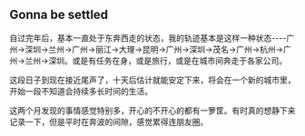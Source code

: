 ## Gonna be settled

自过完年后，基本一直处于东奔西走的状态，我的轨迹基本是这样一种状态----广州->深圳->兰州->广州->丽江->大理->昆明->广州->深圳->茂名->广州->杭州->广州->兰州->深圳。或是有任务在身，或是旅行，或是在城市间奔走于各家公司。

这段日子到现在接近尾声了，十天后估计就能安定下来，将会在一个新的城市里，开始一段不知道会持续多长时间的生活。

这两个月发现的事情感觉特别多，开心的不开心的都有一箩筐。有时真的想静下来记录一下，但是平时在奔波的间隙，感觉累得连朋友圈。
